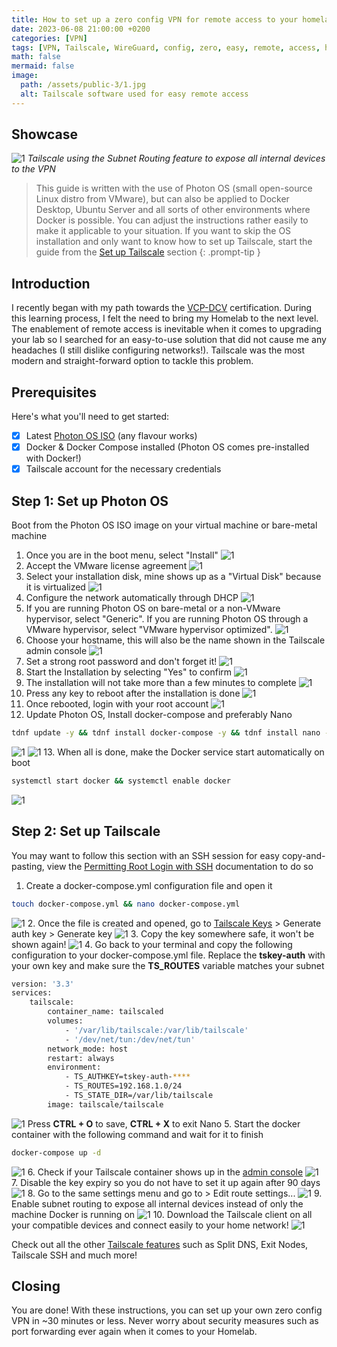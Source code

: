 ```yaml
---
title: How to set up a zero config VPN for remote access to your homelab with Tailscale
date: 2023-06-08 21:00:00 +0200
categories: [VPN]
tags: [VPN, Tailscale, WireGuard, config, zero, easy, remote, access, homelab, secure, network, subnet, service, open-source]
math: false
mermaid: false
image:
  path: /assets/public-3/1.jpg
  alt: Tailscale software used for easy remote access
---
```


## Showcase
![1](/assets/public-3/2.jpg)
_Tailscale using the Subnet Routing feature to expose all internal devices to the VPN_

> This guide is written with the use of Photon OS (small open-source Linux distro from VMware), but can also be applied to Docker Desktop, Ubuntu Server and all sorts of other environments where Docker is possible. You can adjust the instructions rather easily to make it applicable to your situation. If you want to skip the OS installation and only want to know how to set up Tailscale, start the guide from the [Set up Tailscale](https://vskills.nl/posts/zero-config-vpn-remote-access-tailscale/#step-2-set-up-tailscale) section
{: .prompt-tip }

## Introduction
I recently began with my path towards the [VCP-DCV](https://www.vmware.com/learning/certification/vcp-dcv.html) certification. During this learning process, I felt the need to bring my Homelab to the next level. The enablement of remote access is inevitable when it comes to upgrading your lab so I searched for an easy-to-use solution that did not cause me any headaches (I still dislike configuring networks!). Tailscale was the most modern and straight-forward option to tackle this problem.

## Prerequisites
Here's what you'll need to get started:
- [x] Latest [Photon OS ISO](https://github.com/vmware/photon/wiki/Downloading-Photon-OS#downloading-photon-os-50-ga) (any flavour works)
- [x] Docker & Docker Compose installed (Photon OS comes pre-installed with Docker!)
- [x] Tailscale account for the necessary credentials

## Step 1: Set up Photon OS

Boot from the Photon OS ISO image on your virtual machine or bare-metal machine

1.  Once you are in the boot menu, select "Install"
![1](/assets/public-3/3.png)
2.  Accept the VMware license agreement
![1](/assets/public-3/4.png)
3.  Select your installation disk, mine shows up as a "Virtual Disk" because it is virtualized 
![1](/assets/public-3/5.png)
4.  Configure the network automatically through DHCP 
![1](/assets/public-3/6.png)
5.  If you are running Photon OS on bare-metal or a non-VMware hypervisor, select "Generic".
    If you are running Photon OS through a VMware hypervisor, select "VMware hypervisor optimized".
![1](/assets/public-3/7.png)
6.  Choose your hostname, this will also be the name shown in the Tailscale admin console
![1](/assets/public-3/8.png)
7.  Set a strong root password and don't forget it!
![1](/assets/public-3/9.png)
8.  Start the Installation by selecting "Yes" to confirm
![1](/assets/public-3/10.png)
9.  The installation will not take more than a few minutes to complete
![1](/assets/public-3/11.png)
10. Press any key to reboot after the installation is done
![1](/assets/public-3/12.png)
11. Once rebooted, login with your root account
![1](/assets/public-3/13.png)
12. Update Photon OS, Install docker-compose and preferably Nano
```bash
tdnf update -y && tdnf install docker-compose -y && tdnf install nano -y
```
![1](/assets/public-3/14.png)
![1](/assets/public-3/15.png)
13. When all is done, make the Docker service start automatically on boot
```bash
systemctl start docker && systemctl enable docker
``` 
![1](/assets/public-3/16.png)

## Step 2: Set up Tailscale

You may want to follow this section with an SSH session for easy copy-and-pasting, view the [Permitting Root Login with SSH](https://vmware.github.io/photon/assets/files/html/3.0/photon_troubleshoot/permitting-root-login-with-ssh.html) documentation to do so

1. Create a docker-compose.yml configuration file and open it
```bash
touch docker-compose.yml && nano docker-compose.yml
```
![1](/assets/public-3/17.png)
2. Once the file is created and opened, go to [Tailscale Keys](https://login.tailscale.com/admin/settings/keys) > Generate auth key > Generate key
![1](/assets/public-3/18.png)
3. Copy the key somewhere safe, it won't be shown again!
![1](/assets/public-3/19.png)
4. Go back to your terminal and copy the following configuration to your docker-compose.yml file.
   Replace the **tskey-auth** with your own key and make sure the **TS_ROUTES** variable matches your subnet
```bash
version: '3.3'
services:
    tailscale:
        container_name: tailscaled
        volumes:
            - '/var/lib/tailscale:/var/lib/tailscale'
            - '/dev/net/tun:/dev/net/tun'
        network_mode: host
        restart: always
        environment:
            - TS_AUTHKEY=tskey-auth-****
            - TS_ROUTES=192.168.1.0/24
            - TS_STATE_DIR=/var/lib/tailscale
        image: tailscale/tailscale
```
![1](/assets/public-3/20.png)
Press **CTRL + O** to save, **CTRL + X** to exit Nano
5. Start the docker container with the following command and wait for it to finish
```bash
docker-compose up -d
```
![1](/assets/public-3/21.png)
6. Check if your Tailscale container shows up in the [admin console](https://login.tailscale.com/admin/machines)
![1](/assets/public-3/22.png)
7. Disable the key expiry so you do not have to set it up again after 90 days
![1](/assets/public-3/23.png)
8. Go to the same settings menu and go to > Edit route settings...
![1](/assets/public-3/24.png)
9. Enable subnet routing to expose all internal devices instead of only the machine Docker is running on
![1](/assets/public-3/25.png)
10. Download the Tailscale client on all your compatible devices and connect easily to your home network!
![1](/assets/public-3/26.png)

Check out all the other [Tailscale features](https://tailscale.com/kb/1169/features/) such as Split DNS, Exit Nodes, Tailscale SSH and much more!

## Closing

You are done! With these instructions, you can set up your own zero config VPN in ~30 minutes or less. Never worry about security measures such as port forwarding ever again when it comes to your Homelab.
